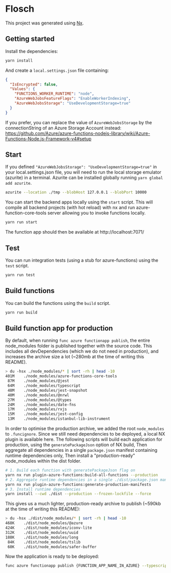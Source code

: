 # Flosch

This project was generated using [Nx](https://nx.dev).

## Getting started

Install the dependencies:

```bash
yarn install
```

And create a `local.settings.json` file containing:

```json
{
  "IsEncrypted": false,
  "Values": {
    "FUNCTIONS_WORKER_RUNTIME": "node",
    "AzureWebJobsFeatureFlags": "EnableWorkerIndexing",
    "AzureWebJobsStorage": "UseDevelopmentStorage=true"
  }
}
```

If you prefer, you can replace the value of `AzureWebJobsStorage` by the connectionString of an Azure Storage Account instead: https://github.com/Azure/azure-functions-nodejs-library/wiki/Azure-Functions-Node.js-Framework-v4#setup

## Start

If you defined `"AzureWebJobsStorage": "UseDevelopmentStorage=true"` in your local.settings.json file, you will need to run the local storage emulator (azurite) in a terminal.
Azurite can be installed globally running `yarn global add azurite`.

```bash
azurite --location ./tmp --blobHost 127.0.0.1 --blobPort 10000
```

You can start the backend apps locally using the `start` script.
This will compile all backend projects (with hot reload) with nx and run azure-function-core-tools server allowing you to invoke functions locally.

```bash
yarn run start
```

The function app should then be available at http://localhost:7071/

## Test

You can run integration tests (using a stub for azure-functions) using the `test` script.

```bash
yarn run test
```

## Build functions

You can build the functions using the `build` script.

```bash
yarn run build
```

## Build function app for production

By default, when running `func azure functionapp publish`, the entire node_modules folder is published together with the source code. This includes all devDependencies (which we do not need in production), and increases the archive size a lot (~280mb at the time of writing this README).

```bash
> du -hsx ./node_modules/* | sort -rh | head -10
401M	./node_modules/azure-functions-core-tools
 87M	./node_modules/@jest
 64M	./node_modules/typescript
 48M	./node_modules/jest-snapshot
 40M	./node_modules/@nrwl
 27M	./node_modules/@types
 24M	./node_modules/date-fns
 17M	./node_modules/rxjs
 15M	./node_modules/jest-config
 13M	./node_modules/istanbul-lib-instrument
```

In order to optimise the production archive, we added the root `node_modules` to `.funcignore`.
Since we still need dependencies to be deployed, a local NX plugin is available here.
The following scripts will build each application for production, using the `generatePackageJson` option of NX build,
Then aggregate all dependencies in a single `package.json` manifest containing runtime dependencies only,
Then install a "production-ready" node_modules within the dist folder.

```bash
# 1. Build each function with generatePackageJson flag on
yarn nx run plugin-azure-functions:build-all-functions --production
# 2. Aggregate runtime dependencies in a single ./dist/package.json manifest
yarn nx run plugin-azure-functions:generate-production-manifests
# 3. Install runtime dependencies
yarn install --cwd ./dist --production --frozen-lockfile --force
```

This gives us a much lighter, production-ready archive to publish (~590kb at the time of writing this README):

```bash
> du -hsx ./dist/node_modules/* | sort -rh | head -10
468K	./dist/node_modules/@azure
424K	./dist/node_modules/iconv-lite
312K	./dist/node_modules/uuid
188K	./dist/node_modules/long
 84K	./dist/node_modules/tslib
 60K	./dist/node_modules/safer-buffer
```

Now the application is ready to be deployed:

```bash
func azure functionapp publish {FUNCTION_APP_NAME_IN_AZURE} --typescript
```
